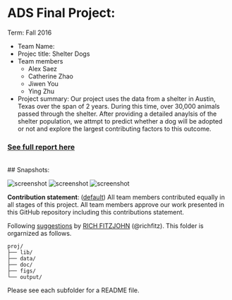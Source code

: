 # ADS Final Project: 

Term: Fall 2016

+ Team Name:
+ Projec title: Shelter Dogs 
+ Team members
	+ Alex Saez
	+ Catherine Zhao
	+ Jiwen You
	+ Ying Zhu
+ Project summary: Our project uses the data from a shelter in Austin, Texas over the span of 2 years. During this time, over 30,000 animals passed through the shelter. After providing a detailed anaylsis of the shelter population, we attmpt to predict whether a dog will be adopted or not and explore the largest contributing factors to this outcome. 

### [See full report here](http://www.columbia.edu/~as3171/final_report_proj5.html)
<br/>
## Snapshots:
<br/>

![screenshot](https://raw.githubusercontent.com/TZstatsADS/Fall2016-proj5-proj5-grp10/master/figs/screenshot1.PNG)
![screenshot](https://raw.githubusercontent.com/TZstatsADS/Fall2016-proj5-proj5-grp10/master/figs/screenshot2.PNG)
![screenshot](https://raw.githubusercontent.com/TZstatsADS/Fall2016-proj5-proj5-grp10/master/figs/screenshot3.PNG)


	
	
**Contribution statement**: ([default](doc/a_note_on_contributions.md)) All team members contributed equally in all stages of this project. All team members approve our work presented in this GitHub repository including this contributions statement. 


Following [suggestions](http://nicercode.github.io/blog/2013-04-05-projects/) by [RICH FITZJOHN](http://nicercode.github.io/about/#Team) (@richfitz). This folder is orgarnized as follows.

```
proj/
├── lib/
├── data/
├── doc/
├── figs/
└── output/
```

Please see each subfolder for a README file.

